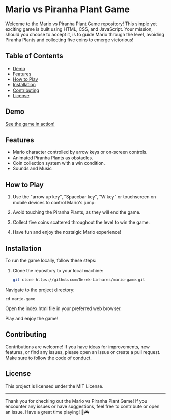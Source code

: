 # Mario vs Piranha Plant Game

Welcome to the Mario vs Piranha Plant Game repository! This simple yet exciting game is built using HTML, CSS, and JavaScript. Your mission, should you choose to accept it, is to guide Mario through the level, avoiding Piranha Plants and collecting five coins to emerge victorious!

## Table of Contents

- [Demo](#demo)
- [Features](#features)
- [How to Play](#how-to-play)
- [Installation](#installation)
- [Contributing](#contributing)
- [License](#license)


## Demo
<a href="https://mario-game-lemon.vercel.app/" target="_blank">See the game in action!</a> <!-- Atualize este link com o link real da demo --> 
## Features
- Mario character controlled by arrow keys or on-screen controls.
- Animated Piranha Plants as obstacles.
- Coin collection system with a win condition.
- Sounds and Music


## How to Play
1. Use the "arrow up key", "Spacebar key", "W key" or touchscreen on mobile devices to control Mario's jump:
 
2. Avoid touching the Piranha Plants, as they will end the game.

3. Collect five coins scattered throughout the level to win the game.

4. Have fun and enjoy the nostalgic Mario experience!

## Installation
To run the game locally, follow these steps:

1. Clone the repository to your local machine:
   ```bash
   git clone https://github.com/Derek-Linhares/mario-game.git
Navigate to the project directory:


    cd mario-game
Open the index.html file in your preferred web browser.

Play and enjoy the game!

## Contributing
Contributions are welcome! If you have ideas for improvements, new features, or find any issues, please open an issue or create a pull request. Make sure to follow the code of conduct.

## License
This project is licensed under the MIT License.

---
Thank you for checking out the Mario vs Piranha Plant Game! If you encounter any issues or have suggestions, feel free to contribute or open an issue. Have a great time playing! 🍄🎮
